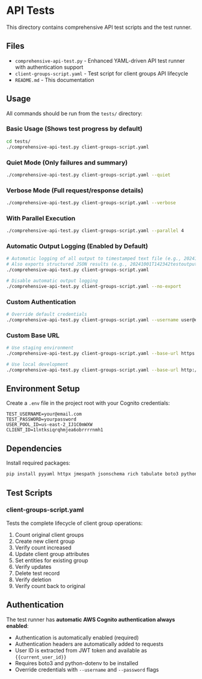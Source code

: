 # API Tests

This directory contains comprehensive API test scripts and the test runner.

## Files

- `comprehensive-api-test.py` - Enhanced YAML-driven API test runner with authentication support
- `client-groups-script.yaml` - Test script for client groups API lifecycle
- `README.md` - This documentation

## Usage

All commands should be run from the `tests/` directory:

### Basic Usage (Shows test progress by default)

```bash
cd tests/
./comprehensive-api-test.py client-groups-script.yaml
```

### Quiet Mode (Only failures and summary)

```bash
./comprehensive-api-test.py client-groups-script.yaml --quiet
```

### Verbose Mode (Full request/response details)

```bash
./comprehensive-api-test.py client-groups-script.yaml --verbose
```

### With Parallel Execution

```bash
./comprehensive-api-test.py client-groups-script.yaml --parallel 4
```

### Automatic Output Logging (Enabled by Default)

```bash
# Automatic logging of all output to timestamped text file (e.g., 20241001T142342testoutput.txt)
# Also exports structured JSON results (e.g., 20241001T142342testoutput.json)
./comprehensive-api-test.py client-groups-script.yaml

# Disable automatic output logging
./comprehensive-api-test.py client-groups-script.yaml --no-export
```

### Custom Authentication

```bash
# Override default credentials
./comprehensive-api-test.py client-groups-script.yaml --username user@example.com --password mypassword
```

### Custom Base URL

```bash
# Use staging environment
./comprehensive-api-test.py client-groups-script.yaml --base-url https://api.staging.fullbor.ai/v2

# Use local development
./comprehensive-api-test.py client-groups-script.yaml --base-url http://localhost:3000/v2
```

## Environment Setup

Create a `.env` file in the project root with your Cognito credentials:

```env
TEST_USERNAME=your@email.com
TEST_PASSWORD=yourpassword
USER_POOL_ID=us-east-2_IJ1C0mWXW
CLIENT_ID=1lntksiqrqhmjea6obrrrrnmh1
```

## Dependencies

Install required packages:

```bash
pip install pyyaml httpx jmespath jsonschema rich tabulate boto3 python-dotenv
```

## Test Scripts

### client-groups-script.yaml

Tests the complete lifecycle of client group operations:

1. Count original client groups
2. Create new client group
3. Verify count increased
4. Update client group attributes
5. Set entities for existing group
6. Verify updates
7. Delete test record
8. Verify deletion
9. Verify count back to original

## Authentication

The test runner has **automatic AWS Cognito authentication always enabled**:

- Authentication is automatically enabled (required)
- Authentication headers are automatically added to requests
- User ID is extracted from JWT token and available as `{{current_user_id}}`
- Requires boto3 and python-dotenv to be installed
- Override credentials with `--username` and `--password` flags
